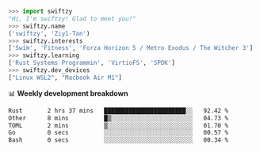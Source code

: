 ```python
>>> import swiftzy
"Hi, I'm swiftzy! Glad to meet you!"
>>> swiftzy.name
('swiftzy', 'Ziy1-Tan')
>>> swiftzy.interests
['Swim', 'Fitness', 'Forza Horizon 5 / Metro Exodus / The Witcher 3']
>>> swiftzy.learning
['Rust Systems Programmin', 'VirtioFS', 'SPDK']
>>> swiftzy.dev_devices
["Linux WSL2", "Macbook Air M1"]
```
📊 **Weekly development breakdown**
<!--START_SECTION:waka-->

```txt
Rust       2 hrs 37 mins   ███████████████████████░░   92.42 %
Other      8 mins          █▒░░░░░░░░░░░░░░░░░░░░░░░   04.73 %
TOML       2 mins          ▒░░░░░░░░░░░░░░░░░░░░░░░░   01.70 %
Go         0 secs          ░░░░░░░░░░░░░░░░░░░░░░░░░   00.57 %
Bash       0 secs          ░░░░░░░░░░░░░░░░░░░░░░░░░   00.34 %
```

<!--END_SECTION:waka-->
